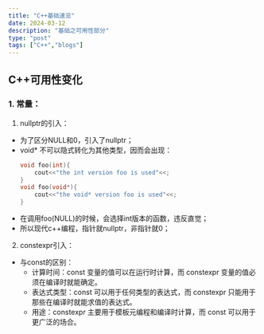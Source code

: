 ```yaml
---
title: "C++基础速览"
date: 2024-03-12
description: "基础之可用性部分"
type: "post"
tags: ["C++","blogs"]
---
```


## C++可用性变化
### 1. 常量：
1. nullptr的引入：
- 为了区分NULL和0，引入了nullptr；
- void* 不可以隐式转化为其他类型，因而会出现：
    ```c++
    void foo(int){
        cout<<"the int version foo is used"<<;
    }
    void foo(void*){
        cout<<"the void* version foo is used"<<;
    }
    ```
- 在调用foo(NULL)的时候，会选择int版本的函数，违反直觉；
- 所以现代c++编程，指针就nullptr，非指针就0；

2. constexpr引入：
- 与const的区别：
    - 计算时间：const 变量的值可以在运行时计算，而 constexpr 变量的值必须在编译时就能确定。
    - 表达式类型：const 可以用于任何类型的表达式，而 constexpr 只能用于那些在编译时就能求值的表达式。
    - 用途：constexpr 主要用于模板元编程和编译时计算，而 const 可以用于更广泛的场合。

